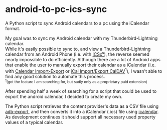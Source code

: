 # android-to-pc-ics-sync
A Python script to sync Android calendars to a pc using the iCalendar format.

My goal was to sync my Android calendar with my Thunderbird-Lightning calendar.<br>
While it's easily possible to sync to, and view a Thunderbird-Lightning calendar from an Android Phone (i.e. with [ICSx⁵](https://icsx5.bitfire.at/)), the reverse seemed nearly impossible to do efficiently.
Although there are a lot of Android apps that enable the user to manually export their calendar as a iCalendar (i.e. with [Calendar Import-Export](https://github.com/PrivacyApps/calendar-import-export) or [iCal Import/Export CalDAV](https://play.google.com/store/apps/details?id=tk.drlue.icalimportexport)<sup>1</sup>), I wasn't able to find any good solution to automate this process.
<br><sub><sup>1</sup>(got the feature I am searching for, but sadly only as a proprietary paid extension)</sub>

After spending half a week of searching for a script that could be used to export the android calendar, I decided to create my own.

The Python script retrieves the content provider's data as a CSV file using [adb-export](https://github.com/sromku/adb-export), and then converts it into a iCalendar (.ics) file using [icalendar](https://github.com/collective/icalendar).<br>
As development continues it should support all necessary used property values of a typical calendar.
